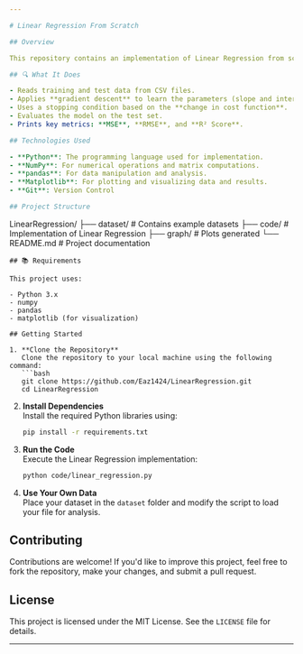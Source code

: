 ```yaml
---

# Linear Regression From Scratch

## Overview

This repository contains an implementation of Linear Regression from scratch using **gradient descent**, a fundamental machine learning algorithm used for predictive and statistical analysis. The project is designed to help users understand how Linear Regression works and provides a hands-on approach to building and using this model with Python.

## 🔍 What It Does

- Reads training and test data from CSV files.
- Applies **gradient descent** to learn the parameters (slope and intercept).
- Uses a stopping condition based on the **change in cost function**.
- Evaluates the model on the test set.
- Prints key metrics: **MSE**, **RMSE**, and **R² Score**.

## Technologies Used

- **Python**: The programming language used for implementation.
- **NumPy**: For numerical operations and matrix computations.
- **pandas**: For data manipulation and analysis.
- **Matplotlib**: For plotting and visualizing data and results.
- **Git**: Version Control

## Project Structure

```
LinearRegression/
├── dataset/               # Contains example datasets
├── code/               # Implementation of Linear Regression
├── graph/              # Plots generated
└── README.md           # Project documentation
```
## 📚 Requirements

This project uses:

- Python 3.x
- numpy
- pandas
- matplotlib (for visualization)

## Getting Started

1. **Clone the Repository**  
   Clone the repository to your local machine using the following command:
   ```bash
   git clone https://github.com/Eaz1424/LinearRegression.git
   cd LinearRegression
   ```

2. **Install Dependencies**  
   Install the required Python libraries using:
   ```bash
   pip install -r requirements.txt
   ```

3. **Run the Code**  
   Execute the Linear Regression implementation:
   ```bash
   python code/linear_regression.py
   ```

4. **Use Your Own Data**  
   Place your dataset in the `dataset` folder and modify the script to load your file for analysis.



## Contributing

Contributions are welcome! If you'd like to improve this project, feel free to fork the repository, make your changes, and submit a pull request.

## License

This project is licensed under the MIT License. See the `LICENSE` file for details.

---
```

